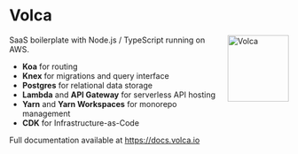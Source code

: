 # Volca

<img src="https://volca.io/images/logo-light.svg" align="right"
     alt="Volca" width="110" height="120">

SaaS boilerplate with Node.js / TypeScript running on AWS.

- **Koa** for routing
- **Knex** for migrations and query interface
- **Postgres** for relational data storage
- **Lambda** and **API Gateway** for serverless API hosting
- **Yarn** and **Yarn Workspaces** for monorepo management
- **CDK** for Infrastructure-as-Code

Full documentation available at https://docs.volca.io
